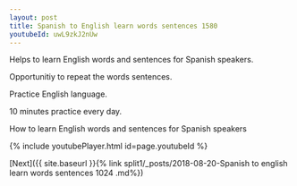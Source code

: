 ```yaml
---
layout: post
title: Spanish to English learn words sentences 1580 
youtubeId: uwL9zkJ2nUw
---
```

 
 
Helps to learn English words and sentences for Spanish speakers.

Opportunitiy to repeat the words sentences. 

Practice English language. 
 
10 minutes practice every day. 
 
How to learn English words and sentences for Spanish speakers 
 
{% include youtubePlayer.html id=page.youtubeId %}
 
 
[Next]({{ site.baseurl }}{% link  split1/_posts/2018-08-20-Spanish to english learn words sentences 1024 .md%})
 
